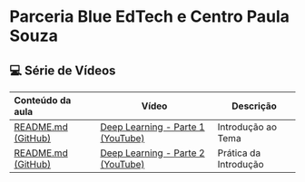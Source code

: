 # Parceria Blue EdTech e Centro Paula Souza

## 💻 Série de Vídeos

| Conteúdo da aula                                             | Vídeo                                                        | Descrição             |
| :----------------------------------------------------------- | ------------------------------------------------------------ | --------------------- |
| <a href="[01] Deep Learning - Parte 1/README.md">README.md (GitHub)</a> | <a href="https://www.youtube.com/watch?v=zrOveuk06XE">Deep Learning - Parte 1 (YouTube)</a> | Introdução ao Tema    |
| <a href="[02] Deep Learning - Parte 2/README.md">README.md (GitHub)</a> | [Deep Learning - Parte 2 (YouTube)](https://youtu.be/Ocy5s_-80NE) | Prática da Introdução |
